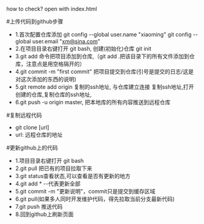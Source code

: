 how to check? open with index.html

#上传代码到github步骤

+ 1.首次配置仓库添加
  git config --global user.name "xiaoming"
  git config --global user.email "xm@sina.com"
+ 2.在项目目录右键打开 git bash, 创建(初始化)仓库 git init  
+ 3.git add 命令把项目添加到仓库,（git add .把该目录下的所有文件添加到仓库，注意点是用空格隔开的）
+ 4.git commit -m "first commit" 把项目提交到仓库(引号是提交的日志/这是对这次添加的东西的说明)
+ 5.git remote add origin 复制的ssh地址, 与仓库建立连接 复制ssh地址,打开创建的仓库,复制仓库的ssh地址,
+ 6.git push -u origin master, 把本地库的所有内容推送到远程仓库

#复制远程代码
+ git clone [url] 
+ url: 远程仓库的地址

#更新github上的代码
+ 1.项目目录右键打开 git bash
+ 2.git pull 把已有的项目拉取下来
+ 3.git status查看状态,可以查看是否有更新的地方
+ 4.git add * --代表更新全部
+ 5.git commit -m "更新说明"，commit只是提交到缓存区域
+ 6.git pull(如果多人同时开发维护代码，得先拉取当前分支最新代码)
+ 7.git push 推送代码
+ 8.回到github上刷新页面

